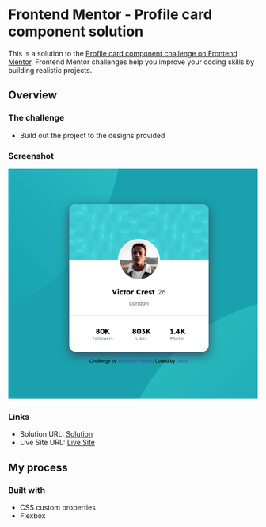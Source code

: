 # Frontend Mentor - Profile card component solution

This is a solution to the [Profile card component challenge on Frontend Mentor](https://www.frontendmentor.io/challenges/profile-card-component-cfArpWshJ). Frontend Mentor challenges help you improve your coding skills by building realistic projects. 

## Overview

### The challenge

- Build out the project to the designs provided

### Screenshot

![](images/screenshot.png)


### Links

- Solution URL: [Solution](https://www.frontendmentor.io/solutions/profile-card-component-challenge-YD71cadE42)
- Live Site URL: [Live Site](https://zwiro.github.io/profile-card-component-challenge/)

## My process

### Built with

- CSS custom properties
- Flexbox


